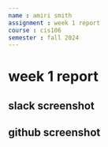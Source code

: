```yaml
---
name : amiri smith
assignment : week 1 report
course : cis106
semester : fall 2024
---
```


# week 1 report

## slack screenshot

## github screenshot

